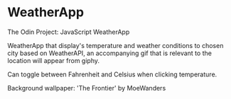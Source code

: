 # WeatherApp
The Odin Project: JavaScript WeatherApp

WeatherApp that display's temperature and weather conditions to chosen city based on WeatherAPI,
an accompanying gif that is relevant to the location will appear from giphy.

Can toggle between Fahrenheit and Celsius when clicking temperature.

Background wallpaper: 'The Frontier' by MoeWanders